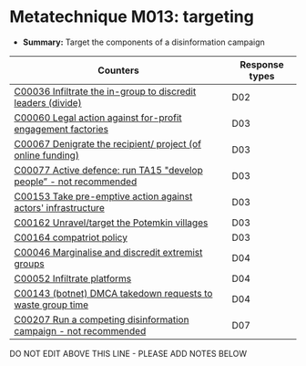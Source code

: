 # Metatechnique M013: targeting

* **Summary:** Target the components of a disinformation campaign


| Counters | Response types |
| -------- | -------------- |
| [C00036 Infiltrate the in-group to discredit leaders (divide)](../generated_pages/counters/C00036.md) | D02 |
| [C00060 Legal action against for-profit engagement factories](../generated_pages/counters/C00060.md) | D03 |
| [C00067 Denigrate the recipient/ project (of online funding)](../generated_pages/counters/C00067.md) | D03 |
| [C00077 Active defence: run TA15 "develop people” - not recommended](../generated_pages/counters/C00077.md) | D03 |
| [C00153 Take pre-emptive action against actors' infrastructure](../generated_pages/counters/C00153.md) | D03 |
| [C00162 Unravel/target the Potemkin villages](../generated_pages/counters/C00162.md) | D03 |
| [C00164 compatriot policy](../generated_pages/counters/C00164.md) | D03 |
| [C00046 Marginalise and discredit extremist groups](../generated_pages/counters/C00046.md) | D04 |
| [C00052 Infiltrate platforms](../generated_pages/counters/C00052.md) | D04 |
| [C00143 (botnet) DMCA takedown requests to waste group time](../generated_pages/counters/C00143.md) | D04 |
| [C00207 Run a competing disinformation campaign - not recommended](../generated_pages/counters/C00207.md) | D07 |



DO NOT EDIT ABOVE THIS LINE - PLEASE ADD NOTES BELOW